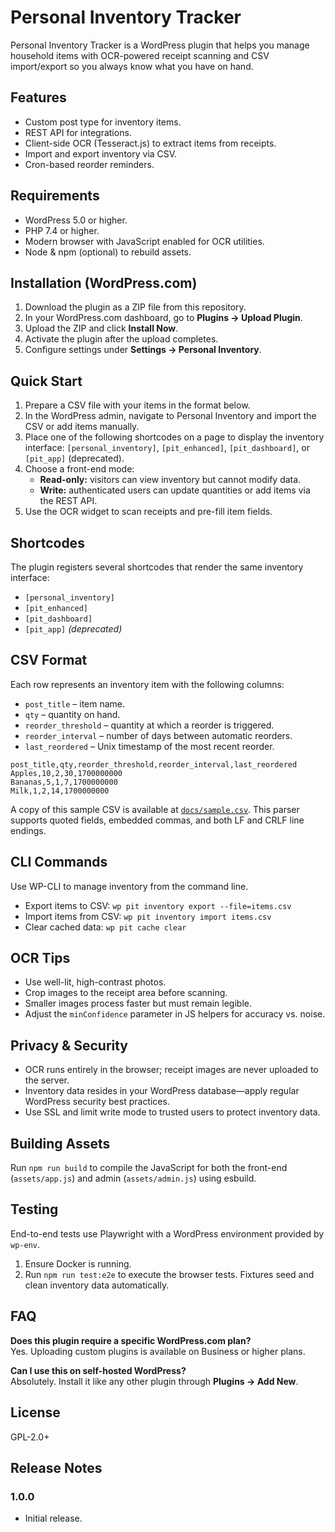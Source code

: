 # Personal Inventory Tracker

Personal Inventory Tracker is a WordPress plugin that helps you manage household items with OCR-powered receipt scanning and CSV import/export so you always know what you have on hand.

## Features
- Custom post type for inventory items.
- REST API for integrations.
- Client-side OCR (Tesseract.js) to extract items from receipts.
- Import and export inventory via CSV.
- Cron-based reorder reminders.

## Requirements
- WordPress 5.0 or higher.
- PHP 7.4 or higher.
- Modern browser with JavaScript enabled for OCR utilities.
- Node & npm (optional) to rebuild assets.

## Installation (WordPress.com)
1. Download the plugin as a ZIP file from this repository.
2. In your WordPress.com dashboard, go to **Plugins → Upload Plugin**.
3. Upload the ZIP and click **Install Now**.
4. Activate the plugin after the upload completes.
5. Configure settings under **Settings → Personal Inventory**.

## Quick Start
1. Prepare a CSV file with your items in the format below.
2. In the WordPress admin, navigate to Personal Inventory and import the CSV or add items manually.
3. Place one of the following shortcodes on a page to display the inventory interface:
   `[personal_inventory]`, `[pit_enhanced]`, `[pit_dashboard]`, or `[pit_app]` (deprecated).
4. Choose a front-end mode:
   - **Read-only:** visitors can view inventory but cannot modify data.
   - **Write:** authenticated users can update quantities or add items via the REST API.
5. Use the OCR widget to scan receipts and pre-fill item fields.

## Shortcodes
The plugin registers several shortcodes that render the same inventory interface:

- `[personal_inventory]`
- `[pit_enhanced]`
- `[pit_dashboard]`
- `[pit_app]` *(deprecated)*

## CSV Format
Each row represents an inventory item with the following columns:

- `post_title` – item name.
- `qty` – quantity on hand.
- `reorder_threshold` – quantity at which a reorder is triggered.
- `reorder_interval` – number of days between automatic reorders.
- `last_reordered` – Unix timestamp of the most recent reorder.

```csv
post_title,qty,reorder_threshold,reorder_interval,last_reordered
Apples,10,2,30,1700000000
Bananas,5,1,7,1700000000
Milk,1,2,14,1700000000
```

A copy of this sample CSV is available at [`docs/sample.csv`](docs/sample.csv).
This parser supports quoted fields, embedded commas, and both LF and CRLF line endings.

## CLI Commands
Use WP-CLI to manage inventory from the command line.

- Export items to CSV:
  `wp pit inventory export --file=items.csv`
- Import items from CSV:
  `wp pit inventory import items.csv`
- Clear cached data:
  `wp pit cache clear`

## OCR Tips
- Use well-lit, high-contrast photos.
- Crop images to the receipt area before scanning.
- Smaller images process faster but must remain legible.
- Adjust the `minConfidence` parameter in JS helpers for accuracy vs. noise.

## Privacy & Security
- OCR runs entirely in the browser; receipt images are never uploaded to the server.
- Inventory data resides in your WordPress database—apply regular WordPress security best practices.
- Use SSL and limit write mode to trusted users to protect inventory data.

## Building Assets
Run `npm run build` to compile the JavaScript for both the front-end (`assets/app.js`) and admin (`assets/admin.js`) using esbuild.

## Testing
End-to-end tests use Playwright with a WordPress environment provided by `wp-env`.

1. Ensure Docker is running.
2. Run `npm run test:e2e` to execute the browser tests. Fixtures seed and clean inventory data automatically.

## FAQ
**Does this plugin require a specific WordPress.com plan?**  
Yes. Uploading custom plugins is available on Business or higher plans.

**Can I use this on self-hosted WordPress?**  
Absolutely. Install it like any other plugin through **Plugins → Add New**.

## License
GPL-2.0+

## Release Notes
### 1.0.0
- Initial release.
